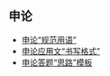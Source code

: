 ## 申论

- [申论“规范用语”](https://zhuanlan.zhihu.com/p/156052363)
- [申论应用文“书写格式”](https://zhuanlan.zhihu.com/p/355492437)
- [申论答题“思路”模板](https://zhuanlan.zhihu.com/p/309240010) 